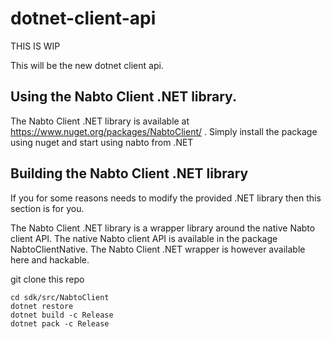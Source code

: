 # dotnet-client-api

THIS IS WIP

This will be the new dotnet client api.


## Using the Nabto Client .NET library.

The Nabto Client .NET library is available at
https://www.nuget.org/packages/NabtoClient/ . Simply install the
package using nuget and start using nabto from .NET

## Building the Nabto Client .NET library

If you for some reasons needs to modify the provided .NET library then
this section is for you.

The Nabto Client .NET library is a wrapper library around the native
Nabto client API. The native Nabto client API is available in the
package NabtoClientNative. The Nabto Client .NET wrapper is however available
here and hackable.

git clone this repo

```
cd sdk/src/NabtoClient
dotnet restore
dotnet build -c Release
dotnet pack -c Release
```
